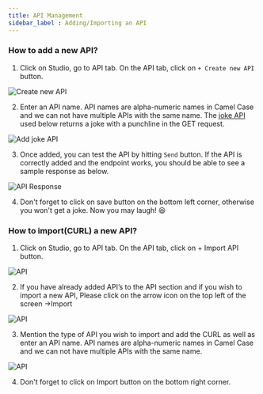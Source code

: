```yaml
---
title: API Management
sidebar_label : Adding/Importing an API
---
```


### How to add a new API?

1. Click on Studio, go to API tab. On the API tab, click on `+ Create new API` button.

![Create new API](https://cdn.yellowmessenger.com/4LTVGU1PwN5m1615524657413.jpg)

2. Enter an API name. API names are alpha-numeric names in Camel Case and we can not have multiple APIs with the same name. The [joke API](https://official-joke-api.appspot.com/random_joke) used below returns a joke with a punchline in the GET request.

![Add joke API](https://cdn.yellowmessenger.com/xv0tC3Mrgv0K1615524681991.jpg)

3. Once added, you can test the API by hitting `Send` button. If the API is correctly added and the endpoint works, you should be able to see a sample response as below. 

![API Response](https://cdn.yellowmessenger.com/6LksNpELXBBj1615524782194.jpg)

4. Don't forget to click on save button on the bottom left corner, otherwise you won't get a joke. Now you may laugh! :laughing:



### How to import(CURL) a new API?


1. Click on Studio, go to API tab. On the API tab, click on + Import API button.

![API](https://cdn.yellowmessenger.com/VCpAt13EwvCV1623865518290.png)


2.  If you have already added API’s to the API section and if you wish to import a new API, Please click on the arrow icon   on the top left of the screen ->Import 

![API](https://cdn.yellowmessenger.com/IgzYBrEAfbo51623865514883.png)

3. Mention the type of API you wish to import and add the CURL as well as enter an API name. API names are alpha-numeric names in Camel Case and we can not have multiple APIs with the same name. 

![API](https://cdn.yellowmessenger.com/SkWOLKxwJxyI1623865511502.png)

4. Don't forget to click on Import button on the bottom right corner.
